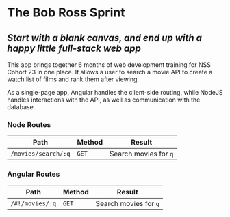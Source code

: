 # The Bob Ross Sprint

## _Start with a blank canvas, and end up with a happy little full-stack web app_

This app brings together 6 months of web development training for NSS Cohort 23 in one place. It allows a user to search a movie API to create a watch list of films and rank them after viewing.

As a single-page app, Angular handles the client-side routing, while NodeJS handles interactions with the API, as well as communication with the database.

### Node Routes

| Path | Method | Result |
| ---- | ------ | ------ |
| `/movies/search/:q` | `GET` | Search movies for `q` |

### Angular Routes

| Path | Method | Result |
| ---- | ------ | ------ |
| `/#!/movies/:q` | `GET` | Search movies for `q` |